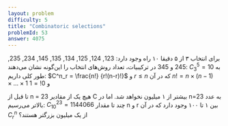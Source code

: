 ```yaml
---
layout: problem
difficulty: 5
title: "Combinatoric selections"
problemId: 53
answer: 4075
---
```

برای انتخاب ۳ از ۵ دقیقا ۱۰ راه وجود دارد:
123, 124, 125, 134, 135, 145, 234, 235, 245 و 345
در ترکیبیات، تعداد روش‌های انتخاب را این‌گونه نشان می‌دهند: $C_3^5=10$
به طور کلی داریم:
$C^n_r = \frac{n!} {r!(n-r)!}$  و $r \leq n$
که در آن $n! = n \times (n-1) \times ... \times 1$ و $0! = 1$

تا قبل از n = 23 هیچ یک از مقادیر C بیشتر از ۱ میلیون نخواهد شد. اما در n=23 به عدد بالاتر می‌رسیم: $C^{23}_{10} = 1144066$
چند تا مقدار n و r بین ۱ تا ۱۰۰ وجود دارد که در آن $C^n_r$ از یک میلیون بزرگتر هستند؟
